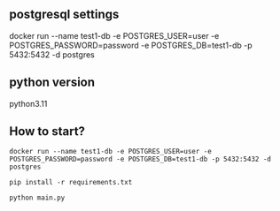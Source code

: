 ## postgresql settings
docker run --name test1-db -e POSTGRES_USER=user -e POSTGRES_PASSWORD=password -e POSTGRES_DB=test1-db -p 5432:5432 -d postgres

## python version
python3.11

## How to start?
```
docker run --name test1-db -e POSTGRES_USER=user -e POSTGRES_PASSWORD=password -e POSTGRES_DB=test1-db -p 5432:5432 -d postgres

pip install -r requirements.txt

python main.py
```